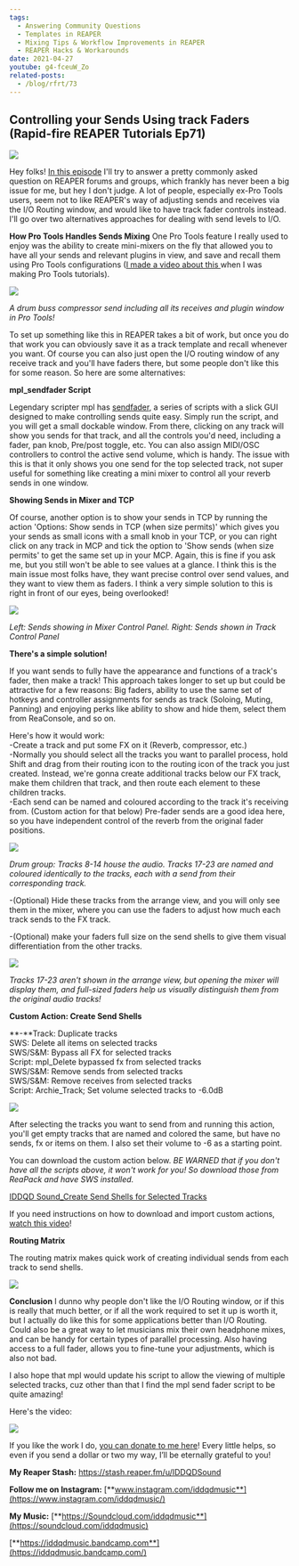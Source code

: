 ```yaml
---
tags:
  - Answering Community Questions 
  - Templates in REAPER
  - Mixing Tips & Workflow Improvements in REAPER
  - REAPER Hacks & Workarounds
date: 2021-04-27
youtube: g4-fceuW_Zo
related-posts:
  - /blog/rfrt/73
---
```


## Controlling your Sends Using track Faders (Rapid-fire REAPER Tutorials Ep71)

![](/blog/rfrt/71/28.jpg)

Hey folks! [In this episode](https://youtu.be/g4-fceuW_Zo) I'll try to answer a pretty commonly asked question on REAPER forums and groups, which frankly has never been a big issue for me, but hey I don't judge. A lot of people, especially ex-Pro Tools users, seem not to like REAPER's way of adjusting sends and receives via the I/O Routing window, and would like to have track fader controls instead. I'll go over two alternatives approaches for dealing with send levels to I/O.

**How Pro Tools Handles Sends Mixing**
One Pro Tools feature I really used to enjoy was the ability to create mini-mixers on the fly that allowed you to have all your sends and relevant plugins in view, and save and recall them using Pro Tools configurations ([I made a video about this ](https://www.youtube.com/watch?v=UmAtNS8jC5c)when I was making Pro Tools tutorials).

![](/blog/rfrt/71/29.png)

_A drum buss compressor send including all its receives and plugin window in Pro Tools!_

To set up something like this in REAPER takes a bit of work, but once you do that work you can obviously save it as a track template and recall whenever you want. Of course you can also just open the I/O routing window of any receive track and you'll have faders there, but some people don't like this for some reason. So here are some alternatives:

**mpl_sendfader Script**

Legendary scripter mpl has [sendfader](https://forum.cockos.com/showthread.php?t=187138), a series of scripts with a slick GUI designed to make controlling sends quite easy. Simply run the script, and you will get a small dockable window. From there, clicking on any track will show you sends for that track, and all the controls you'd need, including a fader, pan knob, Pre/post toggle, etc. You can also assign MIDI/OSC controllers to control the active send volume, which is handy. The issue with this is that it only shows you one send for the top selected track, not super useful for something like creating a mini mixer to control all your reverb sends in one window.

**Showing Sends in Mixer and TCP**

Of course, another option is to show your sends in TCP by running the action 'Options: Show sends in TCP (when size permits)' which gives you your sends as small icons with a small knob in your TCP, or you can right click on any track in MCP and tick the option to 'Show sends (when size permits' to get the same set up in your MCP. Again, this is fine if you ask me, but you still won't be able to see values at a glance. I think this is the main issue most folks have, they want precise control over send values, and they want to view them as faders. I think a very simple solution to this is right in front of our eyes, being overlooked!

![](/blog/rfrt/71/30.png)

_Left: Sends showing in Mixer Control Panel. Right: Sends shown in Track Control Panel_

**There's a simple solution!**

If you want sends to fully have the appearance and functions of a track's fader, then make a track! This approach takes longer to set up but could be attractive for a few reasons: Big faders, ability to use the same set of hotkeys and controller assignments for sends as track (Soloing, Muting, Panning) and enjoying perks like ability to show and hide them, select them from ReaConsole, and so on.

Here's how it would work:  
-Create a track and put some FX on it (Reverb, compressor, etc.)  
-Normally you should select all the tracks you want to parallel process, hold Shift and drag from their routing icon to the routing icon of the track you just created. Instead, we're gonna create additional tracks below our FX track, make them children that track, and then route each element to these children tracks.  
-Each send can be named and coloured according to the track it's receiving from. (Custom action for that below) Pre-fader sends are a good idea here, so you have independent control of the reverb from the original fader positions.

![](/blog/rfrt/71/31.png)

_Drum group: Tracks 8-14 house the audio. Tracks 17-23 are named and coloured identically to the tracks, each with a send from their corresponding track._

-(Optional) Hide these tracks from the arrange view, and you will only see them in the mixer, where you can use the faders to adjust how much each track sends to the FX track.

-(Optional) make your faders full size on the send shells to give them visual differentiation from the other tracks.

![](/blog/rfrt/71/32.png)

_Tracks 17-23 aren't shown in the arrange view, but opening the mixer will display them, and full-sized faders help us visually distinguish them from the original audio tracks!_

**Custom Action: Create Send Shells**

**-**Track: Duplicate tracks  
SWS: Delete all items on selected tracks  
SWS/S&M: Bypass all FX for selected tracks  
Script: mpl_Delete bypassed fx from selected tracks  
SWS/S&M: Remove sends from selected tracks  
SWS/S&M: Remove receives from selected tracks  
Script: Archie_Track; Set volume selected tracks to -6.0dB

![](/blog/rfrt/71/33.png)

After selecting the tracks you want to send from and running this action, you'll get empty tracks that are named and colored the same, but have no sends, fx or items on them. I also set their volume to -6 as a starting point.

You can download the custom action below. _BE WARNED that if you don't have all the scripts above, it won't work for you! So download those from ReaPack and have SWS installed._

[IDDQD Sound_Create Send Shells for Selected Tracks](/blog/rfrt/71/IDDQDSound_Create-send-shells.lua.zip)

If you need instructions on how to download and import custom actions, [watch this video](https://www.youtube.com/watch?v=LGkB9EOn3sE)!

**Routing Matrix**

The routing matrix makes quick work of creating individual sends from each track to send shells.

![](/blog/rfrt/71/34.png)

**Conclusion**
I dunno why people don't like the I/O Routing window, or if this is really that much better, or if all the work required to set it up is worth it, but I actually do like this for some applications better than I/O Routing. Could also be a great way to let musicians mix their own headphone mixes, and can be handy for certain types of parallel processing. Also having access to a full fader, allows you to fine-tune your adjustments, which is also not bad.

I also hope that mpl would update his script to allow the viewing of multiple selected tracks, cuz other than that I find the mpl send fader script to be quite amazing!

Here's the video:

<youtube id="g4-fceuW_Zo"></youtube>

[![](/blog/rfrt/71/8.png)](https://www.buymeacoffee.com/iddqdsound)

If you like the work I do, [you can donate to me here](http://www.buymeacoffee.com/iddqdsound)! Every little helps, so even if you send a dollar or two my way, I’ll be eternally grateful to you!

**My Reaper Stash:** <https://stash.reaper.fm/u/IDDQDSound>

**Follow me on Instagram:** [**www.instagram.com/iddqdmusic**](https://www.instagram.com/iddqdmusic/)

**My Music:** [**https://Soundcloud.com/iddqdmusic**](https://soundcloud.com/iddqdmusic)

[ ](https://soundcloud.com/iddqdmusic) [**https://iddqdmusic.bandcamp.com**](https://iddqdmusic.bandcamp.com/)

